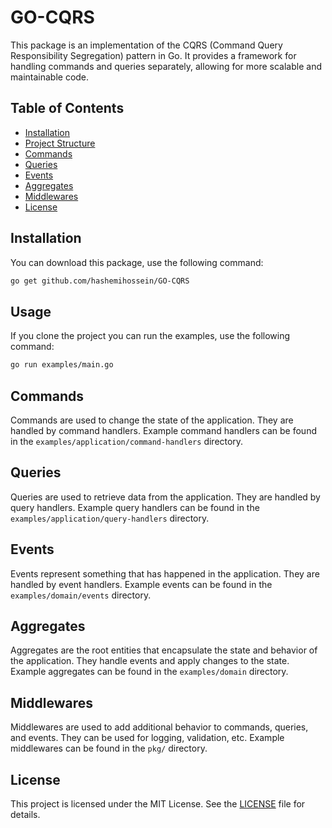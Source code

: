 # GO-CQRS

This package is an implementation of the CQRS (Command Query Responsibility Segregation) pattern in Go. It provides a framework for handling commands and queries separately, allowing for more scalable and maintainable code.

## Table of Contents

- [Installation](#installation)
- [Project Structure](#project-structure)
- [Commands](#commands)
- [Queries](#queries)
- [Events](#events)
- [Aggregates](#aggregates)
- [Middlewares](#middlewares)
- [License](#license)

## Installation

You can download this package, use the following command:

```sh
go get github.com/hashemihossein/GO-CQRS
```

## Usage

If you clone the project you can run the examples, use the following command:

```sh
go run examples/main.go
```

## Commands

Commands are used to change the state of the application. They are handled by command handlers. Example command handlers can be found in the `examples/application/command-handlers` directory.

## Queries

Queries are used to retrieve data from the application. They are handled by query handlers. Example query handlers can be found in the `examples/application/query-handlers` directory.

## Events

Events represent something that has happened in the application. They are handled by event handlers. Example events can be found in the `examples/domain/events` directory.

## Aggregates

Aggregates are the root entities that encapsulate the state and behavior of the application. They handle events and apply changes to the state. Example aggregates can be found in the `examples/domain` directory.

## Middlewares

Middlewares are used to add additional behavior to commands, queries, and events. They can be used for logging, validation, etc. Example middlewares can be found in the `pkg/` directory.

## License

This project is licensed under the MIT License. See the [LICENSE](LICENSE) file for details.
